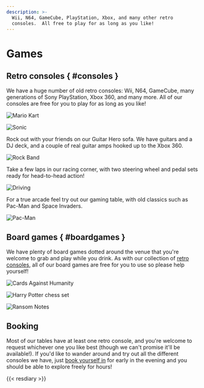 ```yaml
---
description: >-
  Wii, N64, GameCube, PlayStation, Xbox, and many other retro
  consoles.  All free to play for as long as you like!
---
```


# Games

## Retro consoles { #consoles }

We have a huge number of old retro consoles: Wii, N64, GameCube, many
generations of Sony PlayStation, Xbox 360, and many more.  All of our
consoles are free for you to play for as long as you like!

![Mario Kart](images/mariokart.jpeg)

![Sonic](images/sonic.jpeg)

Rock out with your friends on our Guitar Hero sofa.  We have guitars
and a DJ deck, and a couple of real guitar amps hooked up to the Xbox
360.

![Rock Band](images/rockband.jpeg)

Take a few laps in our racing corner, with two steering wheel and
pedal sets ready for head-to-head action!

![Driving](images/driving.jpeg)

For a true arcade feel try out our gaming table, with old classics
such as Pac-Man and Space Invaders.

![Pac-Man](images/pacman.jpeg)

## Board games { #boardgames }

We have plenty of board games dotted around the venue that you're
welcome to grab and play while you drink.  As with our collection of
[retro consoles](#consoles), all of our board games are free for you
to use so please help yourself!

![Cards Against Humanity](images/cardsagainsthumanity.jpeg)

![Harry Potter chess set](images/chess.jpeg)

![Ransom Notes](images/ransomnotes.jpeg)

## Booking

Most of our tables have at least one retro console, and you're welcome
to request whichever one you like best (though we can't promise it'll
be available!).  If you'd like to wander around and try out all the
different consoles we have, just [book yourself in](#resdiary) for
early in the evening and you should be able to explore freely for
hours!

{{< resdiary >}}
